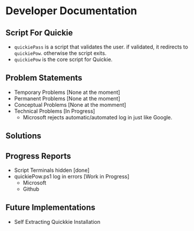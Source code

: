# Developer Documentation

## Script For Quickie
- `quickiePass` is a script that validates the user. if validated, it redirects to `quickiePow`. otherwise the script exits.
- `quickiePow` is the core script for Quickie. 
    
## Problem Statements
- Temporary Problems [None at the moment]
- Permanent Problems [None at the moment]
- Conceptual Problems [None at the momment]
- Technical Problems [In Progress]<br>
    - Microsoft rejects automatic/automated log in just like Google.<br>


## Solutions
## Progress Reports
- Script Terminals hidden [done]
- quickiePow.ps1 log in errors [Work in Progress]<br>
    - Microsoft 
    - Github
    
## Future Implementations
- Self Extracting Quickkie Installation